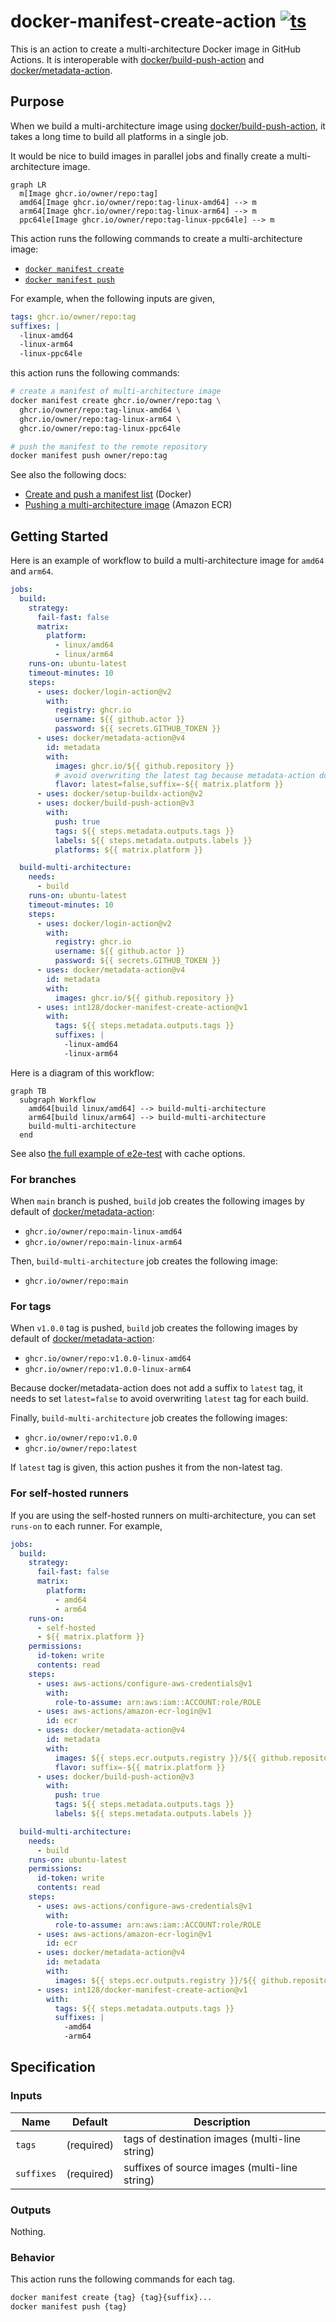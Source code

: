 # docker-manifest-create-action [![ts](https://github.com/int128/docker-manifest-create-action/actions/workflows/ts.yaml/badge.svg)](https://github.com/int128/docker-manifest-create-action/actions/workflows/ts.yaml)

This is an action to create a multi-architecture Docker image in GitHub Actions.
It is interoperable with [docker/build-push-action](https://github.com/docker/build-push-action) and [docker/metadata-action](https://github.com/docker/metadata-action).

## Purpose

When we build a multi-architecture image using [docker/build-push-action](https://github.com/docker/build-push-action), it takes a long time to build all platforms in a single job.

It would be nice to build images in parallel jobs and finally create a multi-architecture image.

```mermaid
graph LR
  m[Image ghcr.io/owner/repo:tag]
  amd64[Image ghcr.io/owner/repo:tag-linux-amd64] --> m
  arm64[Image ghcr.io/owner/repo:tag-linux-arm64] --> m
  ppc64le[Image ghcr.io/owner/repo:tag-linux-ppc64le] --> m
```

This action runs the following commands to create a multi-architecture image:

- [`docker manifest create`](https://docs.docker.com/engine/reference/commandline/manifest_create/)
- [`docker manifest push`](https://docs.docker.com/engine/reference/commandline/manifest_push/)

For example, when the following inputs are given,

```yaml
tags: ghcr.io/owner/repo:tag
suffixes: |
  -linux-amd64
  -linux-arm64
  -linux-ppc64le
```

this action runs the following commands:

```sh
# create a manifest of multi-architecture image
docker manifest create ghcr.io/owner/repo:tag \
  ghcr.io/owner/repo:tag-linux-amd64 \
  ghcr.io/owner/repo:tag-linux-arm64 \
  ghcr.io/owner/repo:tag-linux-ppc64le

# push the manifest to the remote repository
docker manifest push owner/repo:tag
```

See also the following docs:

- [Create and push a manifest list](https://docs.docker.com/engine/reference/commandline/manifest/#create-and-push-a-manifest-list) (Docker)
- [Pushing a multi-architecture image](https://docs.aws.amazon.com/AmazonECR/latest/userguide/docker-push-multi-architecture-image.html) (Amazon ECR)

## Getting Started

Here is an example of workflow to build a multi-architecture image for `amd64` and `arm64`.

```yaml
jobs:
  build:
    strategy:
      fail-fast: false
      matrix:
        platform:
          - linux/amd64
          - linux/arm64
    runs-on: ubuntu-latest
    timeout-minutes: 10
    steps:
      - uses: docker/login-action@v2
        with:
          registry: ghcr.io
          username: ${{ github.actor }}
          password: ${{ secrets.GITHUB_TOKEN }}
      - uses: docker/metadata-action@v4
        id: metadata
        with:
          images: ghcr.io/${{ github.repository }}
          # avoid overwriting the latest tag because metadata-action does not add a suffix to it
          flavor: latest=false,suffix=-${{ matrix.platform }}
      - uses: docker/setup-buildx-action@v2
      - uses: docker/build-push-action@v3
        with:
          push: true
          tags: ${{ steps.metadata.outputs.tags }}
          labels: ${{ steps.metadata.outputs.labels }}
          platforms: ${{ matrix.platform }}

  build-multi-architecture:
    needs:
      - build
    runs-on: ubuntu-latest
    timeout-minutes: 10
    steps:
      - uses: docker/login-action@v2
        with:
          registry: ghcr.io
          username: ${{ github.actor }}
          password: ${{ secrets.GITHUB_TOKEN }}
      - uses: docker/metadata-action@v4
        id: metadata
        with:
          images: ghcr.io/${{ github.repository }}
      - uses: int128/docker-manifest-create-action@v1
        with:
          tags: ${{ steps.metadata.outputs.tags }}
          suffixes: |
            -linux-amd64
            -linux-arm64
```

Here is a diagram of this workflow:

```mermaid
graph TB
  subgraph Workflow
    amd64[build linux/amd64] --> build-multi-architecture
    arm64[build linux/arm64] --> build-multi-architecture
    build-multi-architecture
  end
```

See also [the full example of e2e-test](.github/workflows/e2e.yaml) with cache options.

### For branches

When `main` branch is pushed, `build` job creates the following images by default of [docker/metadata-action](https://github.com/docker/metadata-action):

- `ghcr.io/owner/repo:main-linux-amd64`
- `ghcr.io/owner/repo:main-linux-arm64`

Then, `build-multi-architecture` job creates the following image:

- `ghcr.io/owner/repo:main`

### For tags

When `v1.0.0` tag is pushed, `build` job creates the following images by default of [docker/metadata-action](https://github.com/docker/metadata-action):

- `ghcr.io/owner/repo:v1.0.0-linux-amd64`
- `ghcr.io/owner/repo:v1.0.0-linux-arm64`

Because docker/metadata-action does not add a suffix to `latest` tag,
it needs to set `latest=false` to avoid overwriting `latest` tag for each build.

Finally, `build-multi-architecture` job creates the following images:

- `ghcr.io/owner/repo:v1.0.0`
- `ghcr.io/owner/repo:latest`

If `latest` tag is given, this action pushes it from the non-latest tag.

### For self-hosted runners

If you are using the self-hosted runners on multi-architecture, you can set `runs-on` to each runner.
For example,

```yaml
jobs:
  build:
    strategy:
      fail-fast: false
      matrix:
        platform:
          - amd64
          - arm64
    runs-on:
      - self-hosted
      - ${{ matrix.platform }}
    permissions:
      id-token: write
      contents: read
    steps:
      - uses: aws-actions/configure-aws-credentials@v1
        with:
          role-to-assume: arn:aws:iam::ACCOUNT:role/ROLE
      - uses: aws-actions/amazon-ecr-login@v1
        id: ecr
      - uses: docker/metadata-action@v4
        id: metadata
        with:
          images: ${{ steps.ecr.outputs.registry }}/${{ github.repository }}
          flavor: suffix=-${{ matrix.platform }}
      - uses: docker/build-push-action@v3
        with:
          push: true
          tags: ${{ steps.metadata.outputs.tags }}
          labels: ${{ steps.metadata.outputs.labels }}

  build-multi-architecture:
    needs:
      - build
    runs-on: ubuntu-latest
    permissions:
      id-token: write
      contents: read
    steps:
      - uses: aws-actions/configure-aws-credentials@v1
        with:
          role-to-assume: arn:aws:iam::ACCOUNT:role/ROLE
      - uses: aws-actions/amazon-ecr-login@v1
        id: ecr
      - uses: docker/metadata-action@v4
        id: metadata
        with:
          images: ${{ steps.ecr.outputs.registry }}/${{ github.repository }}
      - uses: int128/docker-manifest-create-action@v1
        with:
          tags: ${{ steps.metadata.outputs.tags }}
          suffixes: |
            -amd64
            -arm64
```

## Specification

### Inputs

| Name | Default | Description
|------|----------|------------
| `tags` | (required) | tags of destination images (multi-line string)
| `suffixes` | (required) | suffixes of source images (multi-line string)

### Outputs

Nothing.

### Behavior

This action runs the following commands for each tag.

```sh
docker manifest create {tag} {tag}{suffix}...
docker manifest push {tag}
```
